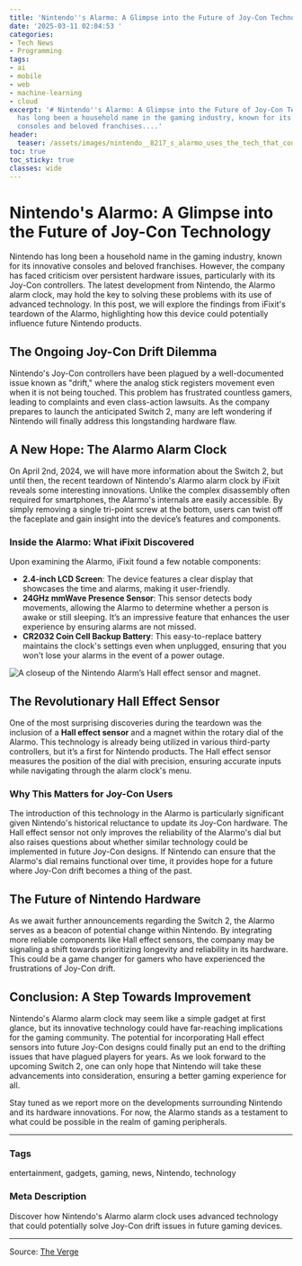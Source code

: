 ```yaml
---
title: 'Nintendo''s Alarmo: A Glimpse into the Future of Joy-Con Technology'
date: '2025-03-11 02:04:53 '
categories:
- Tech News
- Programming
tags:
- ai
- mobile
- web
- machine-learning
- cloud
excerpt: '# Nintendo''s Alarmo: A Glimpse into the Future of Joy-Con Technology Nintendo
  has long been a household name in the gaming industry, known for its innovative
  consoles and beloved franchises....'
header:
  teaser: /assets/images/nintendo__8217_s_alarmo_uses_the_tech_that_could_s_20250311020450.jpg
toc: true
toc_sticky: true
classes: wide
---
```


# Nintendo's Alarmo: A Glimpse into the Future of Joy-Con Technology

Nintendo has long been a household name in the gaming industry, known for its innovative consoles and beloved franchises. However, the company has faced criticism over persistent hardware issues, particularly with its Joy-Con controllers. The latest development from Nintendo, the Alarmo alarm clock, may hold the key to solving these problems with its use of advanced technology. In this post, we will explore the findings from iFixit's teardown of the Alarmo, highlighting how this device could potentially influence future Nintendo products.

## The Ongoing Joy-Con Drift Dilemma

Nintendo's Joy-Con controllers have been plagued by a well-documented issue known as "drift," where the analog stick registers movement even when it is not being touched. This problem has frustrated countless gamers, leading to complaints and even class-action lawsuits. As the company prepares to launch the anticipated Switch 2, many are left wondering if Nintendo will finally address this longstanding hardware flaw.

## A New Hope: The Alarmo Alarm Clock

On April 2nd, 2024, we will have more information about the Switch 2, but until then, the recent teardown of Nintendo's Alarmo alarm clock by iFixit reveals some interesting innovations. Unlike the complex disassembly often required for smartphones, the Alarmo's internals are easily accessible. By simply removing a single tri-point screw at the bottom, users can twist off the faceplate and gain insight into the device’s features and components.

### Inside the Alarmo: What iFixit Discovered

Upon examining the Alarmo, iFixit found a few notable components:

- **2.4-inch LCD Screen**: The device features a clear display that showcases the time and alarms, making it user-friendly.
- **24GHz mmWave Presence Sensor**: This sensor detects body movements, allowing the Alarmo to determine whether a person is awake or still sleeping. It’s an impressive feature that enhances the user experience by ensuring alarms are not missed.
- **CR2032 Coin Cell Backup Battery**: This easy-to-replace battery maintains the clock's settings even when unplugged, ensuring that you won't lose your alarms in the event of a power outage.

![A closeup of the Nintendo Alarm’s Hall effect sensor and magnet.](https://platform.theverge.com/wp-content/uploads/sites/2/2025/03/ifixit_alarmo3.jpg?quality=90&strip=all&crop=0,10.745070170604,100,78.509859658791)

## The Revolutionary Hall Effect Sensor

One of the most surprising discoveries during the teardown was the inclusion of a **Hall effect sensor** and a magnet within the rotary dial of the Alarmo. This technology is already being utilized in various third-party controllers, but it’s a first for Nintendo products. The Hall effect sensor measures the position of the dial with precision, ensuring accurate inputs while navigating through the alarm clock's menu.

### Why This Matters for Joy-Con Users

The introduction of this technology in the Alarmo is particularly significant given Nintendo's historical reluctance to update its Joy-Con hardware. The Hall effect sensor not only improves the reliability of the Alarmo's dial but also raises questions about whether similar technology could be implemented in future Joy-Con designs. If Nintendo can ensure that the Alarmo's dial remains functional over time, it provides hope for a future where Joy-Con drift becomes a thing of the past.

## The Future of Nintendo Hardware

As we await further announcements regarding the Switch 2, the Alarmo serves as a beacon of potential change within Nintendo. By integrating more reliable components like Hall effect sensors, the company may be signaling a shift towards prioritizing longevity and reliability in its hardware. This could be a game changer for gamers who have experienced the frustrations of Joy-Con drift.

## Conclusion: A Step Towards Improvement

Nintendo's Alarmo alarm clock may seem like a simple gadget at first glance, but its innovative technology could have far-reaching implications for the gaming community. The potential for incorporating Hall effect sensors into future Joy-Con designs could finally put an end to the drifting issues that have plagued players for years. As we look forward to the upcoming Switch 2, one can only hope that Nintendo will take these advancements into consideration, ensuring a better gaming experience for all.

Stay tuned as we report more on the developments surrounding Nintendo and its hardware innovations. For now, the Alarmo stands as a testament to what could be possible in the realm of gaming peripherals.

---

### Tags
entertainment, gadgets, gaming, news, Nintendo, technology

### Meta Description
Discover how Nintendo's Alarmo alarm clock uses advanced technology that could potentially solve Joy-Con drift issues in future gaming devices.

---

Source: [The Verge](https://www.theverge.com/news/627171/nintendo-alarmo-alarm-clock-ifixit-teardown-magnetic-hall-effect-sensor)